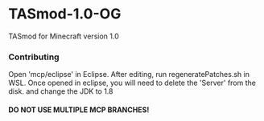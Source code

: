 # TASmod-1.0-OG
TASmod for Minecraft version 1.0
### Contributing
Open 'mcp/eclipse' in Eclipse.
After editing, run regeneratePatches.sh in WSL.
Once opened in eclipse, you will need to delete the 'Server' from the disk. and change the JDK to 1.8
#### DO NOT USE MULTIPLE MCP BRANCHES!
